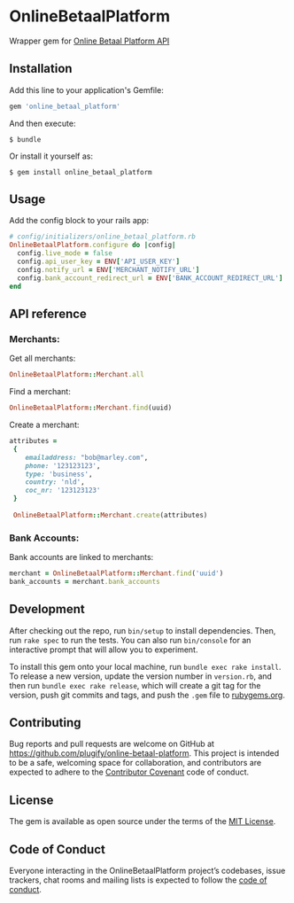 # OnlineBetaalPlatform

Wrapper gem for [Online Betaal Platform API](https://onlinebetaalplatform.nl/nl/public/developer/api) 

## Installation

Add this line to your application's Gemfile:

```ruby
gem 'online_betaal_platform'
```

And then execute:

    $ bundle

Or install it yourself as:

    $ gem install online_betaal_platform

## Usage

Add the config block to your rails app:

```ruby
# config/initializers/online_betaal_platform.rb
OnlineBetaalPlatform.configure do |config|
  config.live_mode = false
  config.api_user_key = ENV['API_USER_KEY']
  config.notify_url = ENV['MERCHANT_NOTIFY_URL']
  config.bank_account_redirect_url = ENV['BANK_ACCOUNT_REDIRECT_URL']
end
```

## API reference

### Merchants:

Get all merchants:

```ruby
OnlineBetaalPlatform::Merchant.all
```
Find a merchant:
```ruby
OnlineBetaalPlatform::Merchant.find(uuid) 
```
Create a merchant:

```ruby
attributes =
 {
    emailaddress: "bob@marley.com",
    phone: '123123123',
    type: 'business',
    country: 'nld',
    coc_nr: '123123123'
 }
 
 OnlineBetaalPlatform::Merchant.create(attributes)
```
### Bank Accounts:
Bank accounts are linked to merchants:

```ruby
merchant = OnlineBetaalPlatform::Merchant.find('uuid')
bank_accounts = merchant.bank_accounts
```

## Development

After checking out the repo, run `bin/setup` to install dependencies. Then, run `rake spec` to run the tests. You can also run `bin/console` for an interactive prompt that will allow you to experiment.

To install this gem onto your local machine, run `bundle exec rake install`. To release a new version, update the version number in `version.rb`, and then run `bundle exec rake release`, which will create a git tag for the version, push git commits and tags, and push the `.gem` file to [rubygems.org](https://rubygems.org).

## Contributing

Bug reports and pull requests are welcome on GitHub at https://github.com/plugify/online-betaal-platform. This project is intended to be a safe, welcoming space for collaboration, and contributors are expected to adhere to the [Contributor Covenant](http://contributor-covenant.org) code of conduct.

## License

The gem is available as open source under the terms of the [MIT License](https://opensource.org/licenses/MIT).

## Code of Conduct

Everyone interacting in the OnlineBetaalPlatform project’s codebases, issue trackers, chat rooms and mailing lists is expected to follow the [code of conduct](https://github.com/plugify/online-betaal-platform/blob/master/CODE_OF_CONDUCT.md).
